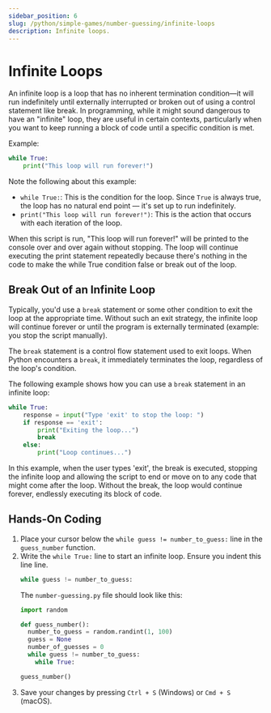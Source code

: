 ```yaml
---
sidebar_position: 6
slug: /python/simple-games/number-guessing/infinite-loops
description: Infinite loops.
---
```


# Infinite Loops

An infinite loop is a loop that has no inherent termination condition—it will run indefinitely until externally interrupted or broken out of using a control statement like break. In programming, while it might sound dangerous to have an "infinite" loop, they are useful in certain contexts, particularly when you want to keep running a block of code until a specific condition is met.

Example:
```python
while True:
    print("This loop will run forever!")

```
Note the following about this example:
- `while True:`: This is the condition for the loop. Since `True` is always true, the loop has no natural end point — it's set up to run indefinitely.
- `print("This loop will run forever!")`: This is the action that occurs with each iteration of the loop.

When this script is run, "This loop will run forever!" will be printed to the console over and over again without stopping. The loop will continue executing the print statement repeatedly because there's nothing in the code to make the while True condition false or break out of the loop.

## Break Out of an Infinite Loop

Typically, you'd use a `break` statement or some other condition to exit the loop at the appropriate time. Without such an exit strategy, the infinite loop will continue forever or until the program is externally terminated (example: you stop the script manually).

The `break` statement is a control flow statement used to exit loops. When Python encounters a `break`, it immediately terminates the loop, regardless of the loop's condition. 

The following example shows how you can use a `break` statement in an infinite loop:

```python
while True:
    response = input("Type 'exit' to stop the loop: ")
    if response == 'exit':
        print("Exiting the loop...")
        break
    else:
        print("Loop continues...")

```

In this example, when the user types 'exit', the break is executed, stopping the infinite loop and allowing the script to end or move on to any code that might come after the loop. Without the break, the loop would continue forever, endlessly executing its block of code.

## Hands-On Coding

1. Place your cursor below the `while guess != number_to_guess:` line in the `guess_number` function.
2. Write the `while True:` line to start an infinite loop. Ensure you indent this line line.
    ```python
    while guess != number_to_guess:
    ```
      The `number-guessing.py` file should look like this:
    ```python
    import random

    def guess_number():
      number_to_guess = random.randint(1, 100)
      guess = None
      number_of_guesses = 0
      while guess != number_to_guess:
        while True:

    guess_number()
    ```
3. Save your changes by pressing `Ctrl + S` (Windows) or `Cmd + S` (macOS).
